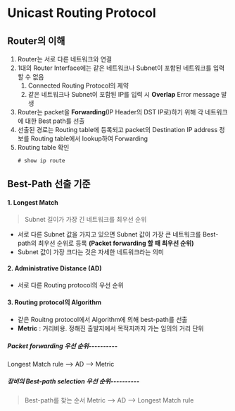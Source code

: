 Unicast Routing Protocol
===

Router의 이해
---

1. Router는 서로 다른 네트워크와 연결
2. 1대의 Router Interface에는 같은 네트워크나 Subnet이 포함된 네트워크를 입력할 수 없음
   1. Connected Routing Protocol의 제약
   2. 같은 네트워크나 Subnet이 포함된 IP를 입력 시 **Overlap** Error message 발생
3. Router는 packet을 **Forwarding**(IP Header의 DST IP로)하기 위해 각 네트워크에 대한 Best path를 선출
4. 선출된 경로는 Routing table에 등록되고 packet의 Destination IP address 정보를 Routing table에서 lookup하여 Forwarding
5. Routing table 확인   
    ```
    # show ip route
    ```


Best-Path 선출 기준
---

#### 1. Longest Match

> Subnet 길이가 가장 긴 네트워크를 최우선 순위

- 서로 다른 Subnet 값을 가지고 있으면 Subnet 값이 가장 큰 네트워크를 Best-path의 최우선 순위로 등록 **(Packet forwarding 할 때 최우선 순위)**
- Subnet 값이 가장 크다는 것은 자세한 네트워크라는 의미

#### 2. Administrative Distance (AD)

- 서로 다른 Routing protocol의 우선 순위

#### 3. Routing protocol의 Algorithm

- 같은 Rouitng protocol에서 Algorithm에 의해 best-path를 선출
- **Metric** : 거리비용. 정해진 출발지에서 목적지까지 가는 임의의 거리 단위


##### Packet forwarding 우선 순위----------
Longest Match rule --> AD --> Metric

##### 장비의 Best-path selection 우선 순위----------
> Best-path를 찾는 순서
Metric --> AD --> Longest Match rule